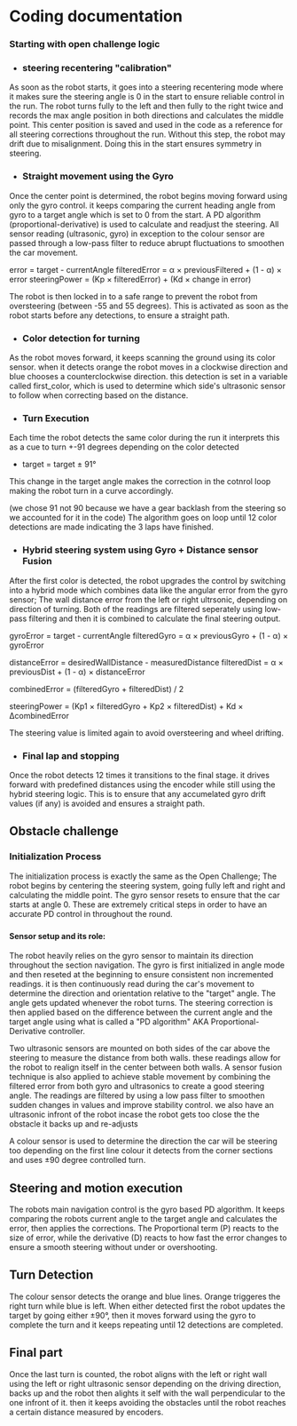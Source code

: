 # Coding documentation
### Starting with open challenge logic

- ### steering recentering "calibration"
As soon as the robot starts, it goes into a steering recentering mode where it makes sure the steering angle is 0 in the start to ensure reliable control in the run. The robot turns fully to the left and then fully to the right twice and records the max angle position in both directions and calculates the middle point. This center position is saved and used in the code as a reference for all steering corrections throughout the run. Without this step, the robot may drift due to misalignment. Doing this in the start ensures symmetry in steering.

- ### Straight movement using the Gyro 
Once the center point is determined, the robot begins moving forward using only the gyro control. it keeps comparing the current heading angle from gyro to a target angle which is set to 0 from the start.
A PD algorithm (proportional-derivative) is used to calculate and readjust the steering. All sensor reading (ultrasonic, gyro) in exception to the colour sensor are passed through a low-pass filter to reduce abrupt fluctuations to smoothen the car movement. 

error = target - currentAngle
filteredError = α × previousFiltered + (1 - α) × error
steeringPower = (Kp × filteredError) + (Kd × change in error)

The robot is then locked in to a safe range to prevent the robot from oversteering (between -55 and 55 degrees). This is activated as soon as the robot starts before any detections, to ensure a straight path.

- ### Color detection for turning
As the robot moves forward, it keeps scanning the ground using its color sensor. when it detects orange the robot moves in a clockwise direction and blue chooses a counterclockwise direction. this detection is set in a variable called first_color, which is used to determine which side's ultrasonic sensor to follow when correcting based on the distance. 

- ### Turn Execution
Each time the robot detects the same color during the run it interprets this as a cue to turn +-91 degrees depending on the color detected
-  target = target ± 91°

This change in the target angle makes the correction in the cotnrol loop making the robot turn in a curve accordingly.

(we chose 91 not 90 because we have a gear backlash from the steering so we accounted for it in the code)
The algorithm goes on loop until 12 color detections are made indicating the 3 laps have finished.

- ### Hybrid steering system using Gyro + Distance sensor Fusion
After the first color is detected, the robot upgrades the control by switching into a hybrid mode which combines data like the angular error from the gyro sensor; The wall distance error from the left or right ultrsonic, depending on direction of turning.
Both of the readings are filtered seperately using low-pass filtering and then it is combined to calculate the final steering output.

gyroError = target - currentAngle
filteredGyro = α × previousGyro + (1 - α) × gyroError

distanceError = desiredWallDistance - measuredDistance
filteredDist = α × previousDist + (1 - α) × distanceError

combinedError = (filteredGyro + filteredDist) / 2

steeringPower = (Kp1 × filteredGyro + Kp2 × filteredDist) + Kd × ΔcombinedError

The steering value is limited again to avoid oversteering and wheel drifting.

- ### Final lap and stopping
Once the robot detects 12 times it transitions to the final stage. it drives forward with predefined distances using the encoder while still using the hybrid steering logic. This is to ensure that any accumelated gyro drift values (if any) is avoided and ensures a straight path.


## Obstacle challenge

### Initialization Process

The initialization process is exactly the same as the Open Challenge; The robot begins by centering the steering system, going fully left and right and calculating the middle point. The gyro sensor resets to ensure that the car starts at angle 0. These are extremely critical steps in order to have an accurate PD control in throughout the round.

### 




















#### Sensor setup and its role:
The robot heavily relies on the gyro sensor to maintain its direction throughout the section navigation. The gyro is first initialized in angle mode and then reseted at the beginning to ensure consistent non incremented readings. it is then continuously read during the car's movement to determine the direction and orientation relative to the "target" angle. The angle gets updated whenever the robot turns. The steering correction is then applied based on the difference between the current angle and the target angle using what is called a "PD algorithm" AKA Proportional-Derivative controller.

Two ultrasonic sensors are mounted on both sides of the car above the steering to measure the distance from both walls. these readings allow for the robot to realign itself in the center between both walls. A sensor fusion technique is also applied to achieve stable movement by combining the filtered error from both gyro and ultrasonics to create a good steering angle. The readings are filtered by using a low pass filter to smoothen sudden changes in values and improve stability control. we also have an ultrasonic infront of the robot incase the robot gets too close the the obstacle it backs up and re-adjusts

A colour sensor is used to determine the direction the car will be steering too depending on the first line colour it detects from the corner sections and uses ±90 degree controlled turn.

## Steering and motion execution

The robots main navigation control is the gyro based PD algorithm. It keeps comparing the robots current angle to the target angle and calculates the error, then applies the corrections. The Proportional term (P) reacts to the size of error, while the derivative (D) reacts to how fast the error changes to ensure a smooth steering without under or overshooting.

## Turn Detection

The colour sensor detects the orange and blue lines. Orange triggeres the right turn while blue is left. When either detected first the robot updates the target by going either ±90°, then it moves forward using the gyro to complete the turn and it keeps repeating until 12 detections are completed.

## Final part

Once the last turn is counted, the robot aligns with the left or right wall using the left or right ultrasonic sensor depending on the driving direction, backs up and the robot then alights it self with the wall perpendicular to the one infront of it. then it keeps avoiding the obstacles until the robot reaches a certain distance measured by encoders.


